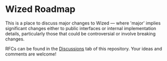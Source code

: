 # Wized Roadmap

This is a place to discuss major changes to Wized — where 'major' implies significant changes either to public interfaces or internal implementation details, particularly those that could be controversial or involve breaking changes.

RFCs can be found in the [Discussions](https://github.com/finsweet/wized-rfcs/discussions) tab of this repository. Your ideas and comments are welcome!
